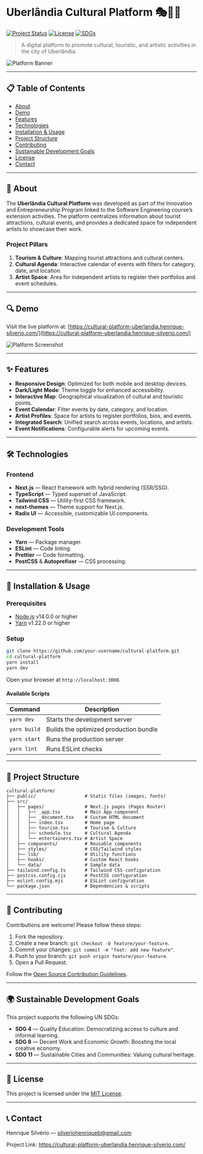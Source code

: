 # Uberlândia Cultural Platform 🎭🎨🎵

[![Project Status](https://img.shields.io/badge/status-in%20development-brightgreen)](https://cultural-platform-uberlandia.henrique-silverio.com/) [![License](https://img.shields.io/badge/license-MIT-blue.svg)](LICENSE) [![SDGs](https://img.shields.io/badge/SDGs-4%2C%208%2C%2011-orange)](https://sdgs.un.org/goals)

> A digital platform to promote cultural, touristic, and artistic activities in the city of Uberlândia.

![Platform Banner](https://cultural-platform-uberlandia.henrique-silverio.com/images/banner.jpg)

---

## 📋 Table of Contents

- [About](#about)
- [Demo](#demo)
- [Features](#features)
- [Technologies](#technologies)
- [Installation & Usage](#installation--usage)
- [Project Structure](#project-structure)
- [Contributing](#contributing)
- [Sustainable Development Goals](#sustainable-development-goals)
- [License](#license)
- [Contact](#contact)

---

## 🌟 About

The **Uberlândia Cultural Platform** was developed as part of the Innovation and Entrepreneurship Program linked to the Software Engineering course’s extension activities. The platform centralizes information about tourist attractions, cultural events, and provides a dedicated space for independent artists to showcase their work.

### Project Pillars

1. **Tourism & Culture**: Mapping tourist attractions and cultural centers.
2. **Cultural Agenda**: Interactive calendar of events with filters for category, date, and location.
3. **Artist Space**: Area for independent artists to register their portfolios and event schedules.

---

## 🔍 Demo

Visit the live platform at: [https://cultural-platform-uberlandia.henrique-silverio.com/](https://cultural-platform-uberlandia.henrique-silverio.com/)

![Platform Screenshot](https://cultural-platform-uberlandia.henrique-silverio.com/images/screenshot.jpg)

---

## ✨ Features

- **Responsive Design**: Optimized for both mobile and desktop devices.
- **Dark/Light Mode**: Theme toggle for enhanced accessibility.
- **Interactive Map**: Geographical visualization of cultural and touristic points.
- **Event Calendar**: Filter events by date, category, and location.
- **Artist Profiles**: Space for artists to register portfolios, bios, and events.
- **Integrated Search**: Unified search across events, locations, and artists.
- **Event Notifications**: Configurable alerts for upcoming events.

---

## 🛠️ Technologies

### Frontend

- **Next.js** — React framework with hybrid rendering (SSR/SSG).
- **TypeScript** — Typed superset of JavaScript.
- **Tailwind CSS** — Utility-first CSS framework.
- **next-themes** — Theme support for Next.js.
- **Radix UI** — Accessible, customizable UI components.

### Development Tools

- **Yarn** — Package manager.
- **ESLint** — Code linting.
- **Prettier** — Code formatting.
- **PostCSS** & **Autoprefixer** — CSS processing.

---

## 🚀 Installation & Usage

### Prerequisites

- [Node.js](https://nodejs.org/) v14.0.0 or higher
- [Yarn](https://yarnpkg.com/) v1.22.0 or higher

### Setup

```bash
git clone https://github.com/your-username/cultural-platform.git
cd cultural-platform
yarn install
yarn dev
```

Open your browser at `http://localhost:3000`.

#### Available Scripts

| Command      | Description                                |
| ------------ | ------------------------------------------ |
| `yarn dev`   | Starts the development server              |
| `yarn build` | Builds the optimized production bundle     |
| `yarn start` | Runs the production server                 |
| `yarn lint`  | Runs ESLint checks                         |

---

## 📁 Project Structure

```text
cultural-platform/
├── public/                  # Static files (images, fonts)
├── src/
│   ├── pages/               # Next.js pages (Pages Router)
│   │   ├── _app.tsx         # Main App component
│   │   ├── _document.tsx    # Custom HTML document
│   │   ├── index.tsx        # Home page
│   │   ├── tourism.tsx      # Tourism & Culture
│   │   ├── schedule.tsx     # Cultural Agenda
│   │   └── entertainers.tsx # Artist Space
│   ├── components/          # Reusable components
│   ├── styles/              # CSS/Tailwind styles
│   ├── lib/                 # Utility functions
│   ├── hooks/               # Custom React hooks
│   └── data/                # Sample data
├── tailwind.config.ts       # Tailwind CSS configuration
├── postcss.config.cjs       # PostCSS configuration
├── eslint.config.mjs        # ESLint configuration
└── package.json             # Dependencies & scripts
```

---

## 👥 Contributing

Contributions are welcome! Please follow these steps:

1. Fork the repository.
2. Create a new branch: `git checkout -b feature/your-feature`.
3. Commit your changes: `git commit -m "feat: add new feature"`.
4. Push to your branch: `git push origin feature/your-feature`.
5. Open a Pull Request.

Follow the [Open Source Contribution Guidelines](https://opensource.guide/how-to-contribute/).

---

## 🌍 Sustainable Development Goals

This project supports the following UN SDGs:

- **SDG 4** — Quality Education: Democratizing access to culture and informal learning.
- **SDG 8** — Decent Work and Economic Growth: Boosting the local creative economy.
- **SDG 11** — Sustainable Cities and Communities: Valuing cultural heritage.

---

## 📄 License

This project is licensed under the [MIT License](LICENSE).

---

## 📞 Contact

Henrique Silvério — silveriohenriqueb@gmail.com

Project Link: https://cultural-platform-uberlandia.henrique-silverio.com/

